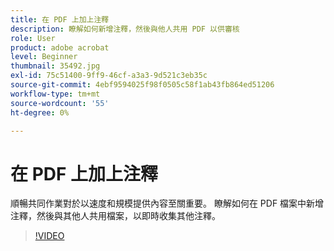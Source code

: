 ```yaml
---
title: 在 PDF 上加上注釋
description: 瞭解如何新增注釋，然後與他人共用 PDF 以供審核
role: User
product: adobe acrobat
level: Beginner
thumbnail: 35492.jpg
exl-id: 75c51400-9ff9-46cf-a3a3-9d521c3eb35c
source-git-commit: 4ebf9594025f98f0505c58f1ab43fb864ed51206
workflow-type: tm+mt
source-wordcount: '55'
ht-degree: 0%

---
```


# 在 PDF 上加上注釋

順暢共同作業對於以速度和規模提供內容至關重要。 瞭解如何在 PDF 檔案中新增注釋，然後與其他人共用檔案，以即時收集其他注釋。

>[!VIDEO](https://video.tv.adobe.com/v/35492?quality=12&learn=on&hidetitle=true)
